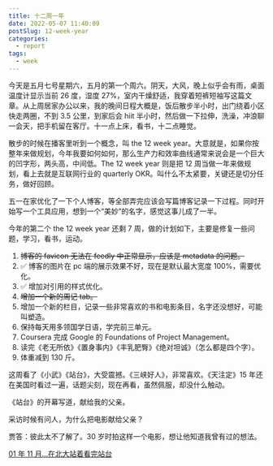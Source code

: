 ```yaml
---
title: 十二周一年
date: 2022-05-07 11:40:09
postSlug: 12-week-year
categories:
  - report
tags:
  - week
---
```


今天是五月七号星期六，五月的第一个周六。阴天，大风，晚上似乎会有雨，桌面温度计显示当前 26 度，湿度 27%，室内干燥舒适，我穿着短裤短袖写这篇文章。从上周居家办公以来，我的晚间日程大概是，饭后散步半小时，出门绕着小区快走两圈，不到 3.5 公里，到家后会 hiit 半小时，然后做一下拉伸，洗澡，冲浪聊一会天，把手机留在客厅。十一点上床，看书，十二点睡觉。

散步的时候在播客里听到一个概念，叫 the 12 week year。大意就是，如果你按整年来做规划，今年我要如何如何，那么生产力和效率曲线通常来说会是一个巨大的凹字形，两头高，中间低。The 12 week year 则是把 12 周当做一年来做规划，看上去就是互联网行业的 quarterly OKR。叫什么不太紧要，关键还是切分任务，做好回顾。

五一在家优化了一下个人博客，等全部弄完应该会写篇博客记录一下过程。同时开始写一个工具应用，想到一个“美妙”的名字，感觉这事儿成了一半。

今年的第二个 the 12 week year 还剩 7 周，做的计划如下，主要是修复一些问题，学习，看书，运动。

1. <s>博客的 favicon 无法在 feedly 中正常显示，应该是 metadata 的问题。</s>
2. ✅ 博客的图片在 pc 端的展示效果不好，现在是默认最大宽度 100%，需要优化。
3. ✅ 增加对引用的样式优化。
4. <s>增加一个新的周记 tab。</s>
5. 增加一个新的栏目，记录一些非常喜欢的书和电影条目，名字还没想好，可能叫塑造。
6. 保持每天用多领国学日语，学完前三单元。
7. Coursera 完成 Google 的 Foundations of Project Management。
8. 读完《老无所依》《置身事内》《丰乳肥臀》《绝对坦诚》（怎么都是四个字）。
9. 体重减到 130 斤。

这周看了《小武》《站台》，大受震撼。《三峡好人》，非常喜欢。《天注定》15 年还在美国时看过一遍，话题尖刻，现在再看，虽然佩服，却没什么触动。

《站台》的开幕写道，献给我的父亲。

采访时候有问人，为什么把电影献给父亲？

贾答：彼此太不了解了。30 岁时拍这样一个电影，想让他知道我曾有过的想法。

[01 年 11 月...在北大站着看完站台](https://movie.douban.com/review/1103542/)
